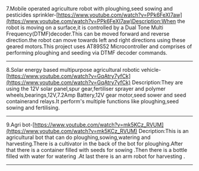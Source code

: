 7.Mobile operated agriculture robot with ploughing,seed sowing and pesticides sprinkler-[https://www.youtube.com/watch?v=PPk6FeXI7aw](https://www.youtube.com/watch?v=PPk6FeXI7aw)Description:When the robot is moving on a surface,it is controlled by a Dual Tone Multi Frequency(DTMF)decoder.This can be moved forward and reverse direction.the robot can move towards left and right directions using these geared motors.This project uses AT89S52 Microcontroller and comprises of performing ploughing and seeding via DTMF decoder commands.
_ _ _ 
8.Solar energy based multipurpose agricultural robotic vehicle-[https://www.youtube.com/watch?v=GqAtry7yfCk](https://www.youtube.com/watch?v=GqAtry7yfCk) Description:They are using the 12V solar panel,spur gear,fertiliser sprayer and polymer wheels,bearings,12V,7.2Amp Battery,12V gear motor,seed sower and seed containerand relays.It perform's multiple functions like ploughing,seed sowing and fertilising.
_ _ _
9.Agri bot-[https://www.youtube.com/watch?v=mk5KCz_RVUM](https://www.youtube.com/watch?v=mk5KCz_RVUM) Decription:This is an agricultural bot that can do ploughing,sowing,watering and harvesting.There is a cultivator in the back of the bot for ploughing.After that there is a container filled with seeds for sowing .Then there is a bottle filled with water for watering .At last there is an arm robot for harvesting .
_ _ _  


